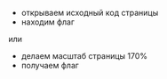 - открываем исходный код страницы
- находим флаг

или

- делаем масштаб страницы 170%
- получаем флаг
